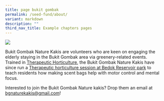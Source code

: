 ```yaml
---
title: page bukit gombak
permalink: /seed-fund/about/
variant: markdown
description: ""
third_nav_title: Example chapters pages
---
```

<img src="/images/TH%20Activities/bukit%20gombak%20scent%20bag%20and%20soil%20mixing%20.jgp">
<p>Bukit Gombak Nature Kakis are volunteers who are keen on engaging the elderly staying in the Bukit Gombak area via greenery-related events. Trained in <a href="">Therapeutic Horticulture</a>, the Bukit Gombak Nature Kakis have since run a <a href="">Therapeutic horticulture session at Bedok Reservoir park</a> to teach residents how making scent bags help with motor control and mental focus.</p>

<p>Interested to join the Bukit Gombak Nature kakis? Drop them an email at <a href="mailto:&quot;bgnaturekakis@gmail.com&quot;">bgnaturekakis@gmail.com</a>!</p>